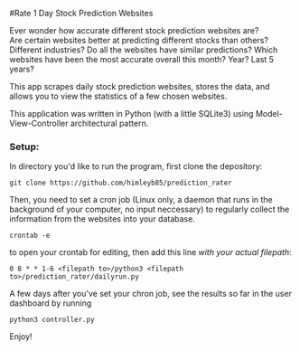 #Rate 1 Day Stock Prediction Websites

Ever wonder how accurate different stock prediction websites are?  
Are certain websites better at predicting different stocks than others?
Different industries?
Do all the websites have similar predictions?
Which websites have been the most accurate overall this month?  Year?  Last 5 years?

This app scrapes daily stock prediction websites, stores the data, and allows you to view the statistics of a few chosen websites.

This application was written in Python (with a little SQLite3) using Model-View-Controller architectural pattern.  


### Setup:

In directory you'd like to run the program, first clone the depository:

`git clone https://github.com/himleyb85/prediction_rater`

Then, you need to set a cron job (Linux only, a daemon that runs in the background of your computer, no input neccessary) to regularly collect the information from the websites into your database.

`crontab -e` 

to open your crontab for editing, then add this line *with your actual filepath*:

`0 8 * * 1-6 <filepath to>/python3 <filepath to>/prediction_rater/dailyrun.py`

A few days after you've set your chron job, see the results so far in the user dashboard by running 

`python3 controller.py`

Enjoy!